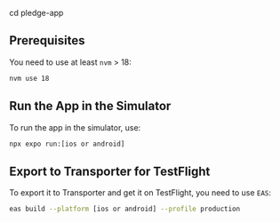 cd pledge-app
## Prerequisites

You need to use at least `nvm` > 18:
```sh
nvm use 18
```

## Run the App in the Simulator

To run the app in the simulator, use:
```sh
npx expo run:[ios or android]
```

## Export to Transporter for TestFlight

To export it to Transporter and get it on TestFlight, you need to use `EAS`:
```sh
eas build --platform [ios or android] --profile production
```
